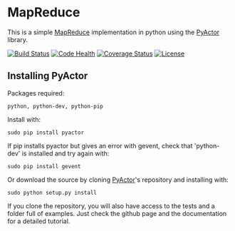 # MapReduce

This is a simple [MapReduce](https://en.wikipedia.org/wiki/MapReduce) implementation in python using the [PyActor](https://github.com/pedrotgn/pyactor) library.

[![Build Status](https://travis-ci.org/Constantine-32/mapreduce.svg?branch=master)](https://travis-ci.org/Constantine-32/mapreduce)
[![Code Health](https://landscape.io/github/Constantine-32/mapreduce/master/landscape.svg?style=flat)](https://landscape.io/github/Constantine-32/mapreduce/master)
[![Coverage Status](https://coveralls.io/repos/github/Constantine-32/mapreduce/badge.svg?branch=master)](https://coveralls.io/github/Constantine-32/mapreduce?branch=master)
[![License](https://img.shields.io/badge/license-MIT-blue.svg)](https://opensource.org/licenses/MIT)



## Installing PyActor

Packages required:

    python, python-dev, python-pip

Install with:

    sudo pip install pyactor

If pip installs pyactor but gives an error with gevent, check that 'python-dev'
is installed and try again with:

    sudo pip install gevent

Or download the source by cloning [PyActor](https://github.com/pedrotgn/pyactor)'s
repository and installing with:

    sudo python setup.py install

If you clone the repository, you will also have access to the tests and a folder
full of examples. Just check the github page and the documentation for a detailed
tutorial.